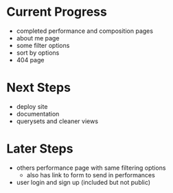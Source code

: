 # Current Progress
- completed performance and composition pages
- about me page
- some filter options
- sort by options
- 404 page

# Next Steps
- deploy site
- documentation
- querysets and cleaner views

# Later Steps
- others performance page with same filtering options
    - also has link to form to send in performances
- user login and sign up (included but not public)